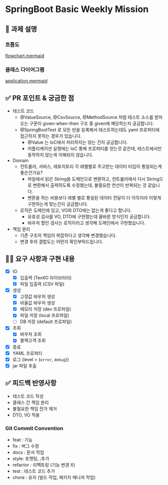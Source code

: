 # SpringBoot Basic Weekly Mission

## 📌 과제 설명 <!-- 어떤 걸 만들었는지 대략적으로 설명해주세요 -->

### 흐름도
[flowchart.mermaid](flowchart.mermaid)

### 클래스 다이어그램
[application.mermaid](application.mermaid)


## ✅ PR 포인트 & 궁금한 점 <!-- 리뷰어 분들이 집중적으로 보셨으면 하는 내용을 적어주세요 -->
* 테스트 코드
  * @ValueSource, @CsvSource, @MethodSource 처럼 테스트 소스를 받아오는 구문이 given-when-then 구조 중 given에 해당하는지 궁금합니다.
  * @SpringBootTest 로 모든 빈을 등록해서 테스트하는데도 yaml 프로퍼티에 접근하지 못하는 경우가 있습니다.
    * @Value 는 IoC에서 처리하지는 않는 건지 궁금합니다.
    * 어플리케이션 실행에는 IoC 통해 프로퍼티를 얻는것 같은데, 테스트에서만 동작하지 않는게 이해되지 않습니다.
* Domain
  * 컨트롤러, 서비스, 레포지토리 각 레벨별로 주고받는 데이터 타입이 통일되는게 좋은건가요?
    * 파일에서 읽은 String을 도메인으로 변환하고, 컨트롤러에서 다시 String으로 변환해서 출력하도록 수정했는데,
      불필요한 연산이 반복되는 것 같습니다.
    * 변환을 하는 비용보다 레벨 별로 통일된 데이터 전달이 더 이득이라 이렇게 구현하는게 맞는건지 궁금합니다.
  * 로직은 도메인에 있고, VO와 DTO에는 없는게 좋다고 합니다.
    * 유효성 검사를 VO, DTO에 구현했는데 올바른 방식인지 궁금합니다.
    * 바우처 할인 검사는 로직이라고 생각해 도메인에서 구현했습니다.
* 책임 분리
  * 기존 구조의 책임이 복잡하다고 생각해 변경했습니다.
  * 변경 후의 결합도는 어떤지 확인부탁드립니다. 


## 👩‍💻 요구 사항과 구현 내용 <!-- 기능을 Commit 별로 잘개 쪼개고, Commit 별로 설명해주세요 -->
- [x] IO
  - [x] 입출력 (TextIO 라이브러리)
  - [x] 파일 입출력 (CSV 파일)
- [x] 생성
  - [x] 고정값 바우처 생성
  - [x] 비율값 바우처 생성
  - [x] 메모리 저장 (dev 프로파일)
  - [x] 파일 저장 (local 프로파일) 
  - [ ] DB 저장 (default 프로파일)
- [x] 조회
  - [x] 바우처 조회
  - [x] 블랙고객 조회
- [x] 종료
- [x] YAML 프로퍼티
- [x] 로그 (level = {`error`, `debug`})
- [x] jar 파일 추출

## ✅ 피드백 반영사항  <!-- 지난 코드리뷰에서 고친 사항을 적어주세요. 재PR 시에만 사용해 주세요! (재PR 아닌 경우 삭제) -->
- 테스트 코드 작성
- 클래스 간 책임 분리
- 불필요한 책임 전가 제거
- DTO, VO 적용

### Git Commit Convention
* feat : 기능
* fix  : 버그 수정
* docs : 문서 작업
* style: 포맷팅, ;추가
* refactor : 리팩토링 (기능 변경 X)
* test : 테스트 코드 추가
* chore : 유지 (빌드 작업, 패키지 메니저 작업)